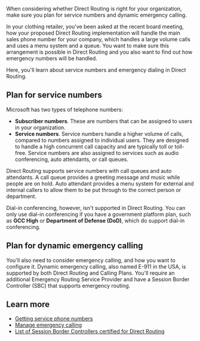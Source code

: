 When considering whether Direct Routing is right for your organization, make sure you plan for service numbers and dynamic emergency calling.

In your clothing retailer, you've been asked at the recent board meeting, how your proposed Direct Routing implementation will handle the main sales phone number for your company, which handles a large volume calls and uses a menu system and a queue. You want to make sure this arrangement is possible in Direct Routing and you also want to find out how emergency numbers will be handled.

Here, you'll learn about service numbers and emergency dialing in Direct Routing.

## Plan for service numbers

Microsoft has two types of telephone numbers:

- **Subscriber numbers**. These are numbers that can be assigned to users in your organization.
- **Service numbers**. Service numbers handle a higher volume of calls, compared to numbers assigned to individual users. They are designed to handle a high concurrent call capacity and are typically toll or toll-free. Service numbers are also assigned to services such as audio conferencing, auto attendants, or call queues.

Direct Routing supports service numbers with call queues and auto attendants. A call queue provides a greeting message and music while people are on hold. Auto attendant provides a menu system for external and internal callers to allow them to be put through to the correct person or department.

Dial-in conferencing, however, isn't supported in Direct Routing. You can only use dial-in conferencing if you have a government platform plan, such as **GCC High** or **Department of Defense (DoD)**, which do support dial-in conferencing.

## Plan for dynamic emergency calling

You'll also need to consider emergency calling, and how you want to configure it. Dynamic emergency calling, also named E-911 in the USA, is supported by both Direct Routing and Calling Plans. You'll require an additional Emergency Routing Service Provider and have a Session Border Controller (SBC) that supports emergency routing.

## Learn more

- [Getting service phone numbers](/MicrosoftTeams/getting-service-phone-numbers)
- [Manage emergency calling](/MicrosoftTeams/what-are-emergency-locations-addresses-and-call-routing)
- [List of Session Border Controllers certified for Direct Routing](/MicrosoftTeams/direct-routing-border-controllers)
